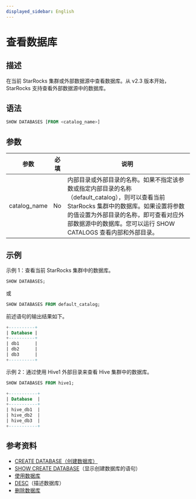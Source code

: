 ```yaml
---
displayed_sidebar: English
---
```


# 查看数据库

## 描述

在当前 StarRocks 集群或外部数据源中查看数据库。从 v2.3 版本开始，StarRocks 支持查看外部数据源中的数据库。

## 语法

```SQL
SHOW DATABASES [FROM <catalog_name>]
```

## 参数

|参数|必填|说明|
|---|---|---|
|catalog_name|No|内部目录或外部目录的名称。如果不指定该参数或指定内部目录的名称（default_catalog），则可以查看当前 StarRocks 集群中的数据库。如果设置将参数的值设置为外部目录的名称，即可查看对应外部数据源中的数据库。您可以运行 SHOW CATALOGS 查看内部和外部目录。|

## 示例

示例 1：查看当前 StarRocks 集群中的数据库。

```SQL
SHOW DATABASES;
```

或

```SQL
SHOW DATABASES FROM default_catalog;
```

前述语句的输出结果如下。

```SQL
+----------+
| Database |
+----------+
| db1      |
| db2      |
| db3      |
+----------+
```

示例 2：通过使用 Hive1 外部目录来查看 Hive 集群中的数据库。

```SQL
SHOW DATABASES FROM hive1;

+-----------+
| Database  |
+-----------+
| hive_db1  |
| hive_db2  |
| hive_db3  |
+-----------+
```

## 参考资料

- [CREATE DATABASE（创建数据库）](../data-definition/CREATE_DATABASE.md)
- [SHOW CREATE DATABASE](SHOW_CREATE_DATABASE.md)（显示创建数据库的语句）
- [使用数据库](../data-definition/USE.md)
- [DESC](../Utility/DESCRIBE.md)（描述数据库）
- [删除数据库](../data-definition/DROP_DATABASE.md)
